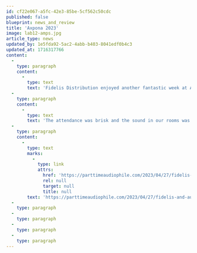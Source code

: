 ```yaml
---
id: cf22e067-a5fc-42e3-85be-5cf562c50cdc
published: false
blueprint: news_and_review
title: 'Axpona 2023'
image: lab12-amps.jpg
article_type: news
updated_by: 1e5fda92-5ac2-4abb-b403-8041edf0b4c3
updated_at: 1716317766
content:
  -
    type: paragraph
    content:
      -
        type: text
        text: 'Fidelis Distribution enjoyed another fantastic week at Axpona!'
  -
    type: paragraph
    content:
      -
        type: text
        text: 'The attendance was brisk and the sound in our rooms was truly outstanding! Our reference 40.3 XD loudspeakers coupled to outstanding electronics from JMF and Ideon provided our listeners with an immersive experience. In the Geoff Poor room the Compact 7 and Monitor 30s proved again that the BBC studio monitors have evolved with the times thanks to the care of Alan Shaw.'
  -
    type: paragraph
    content:
      -
        type: text
        marks:
          -
            type: link
            attrs:
              href: 'https://parttimeaudiophile.com/2023/04/27/fidelis-and-audio-skies-axpona-2023/'
              rel: null
              target: null
              title: null
        text: 'https://parttimeaudiophile.com/2023/04/27/fidelis-and-audio-skies-axpona-2023/'
  -
    type: paragraph
  -
    type: paragraph
  -
    type: paragraph
  -
    type: paragraph
---
```

